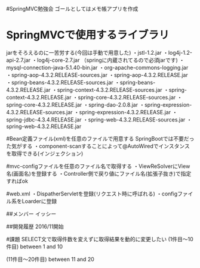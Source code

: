 #SpringMVC勉強会 
ゴールとしてはメモ帳アプリを作成

# SpringMVCで使用するライブラリ
jarをそろえるのに一苦労する(今回は手動で用意した)
・jstl-1.2.jar
・log4j-1.2-api-2.7.jar
・log4j-core-2.7.jar
（springに内蔵されてるので必須jarです)
・mysql-connection-java-5.1.40-bin.jar
・org-apache-commons-logging.jar
・spring-aop-4.3.2.RELEASE-sources.jar
・spring-aop-4.3.2.RELEASE.jar
・spring-beans-4.3.2.RELEASE-sources.jar
・spring-beans-4.3.2.RELEASE.jar
・spring-context-4.3.2.RELEASE-sources.jar
・spring-context-4.3.2.RELEASE.jar
・spring-core-4.3.2.RELEASE-sources.jar
・spring-core-4.3.2.RELEASE.jar
・spring-dao-2.0.8.jar
・spring-expression-4.3.2.RELEASE-sources.jar
・spring-expression-4.3.2.RELEASE.jar
・spring-jdbc-4.3.4.RELEASE.jar
・spring-web-4.3.2.RELEASE-sources.jar
・spring-web-4.3.2.RELEASE.jar

#Bean定義ファイル(xml)を任意のファイルで用意する
SpringBootでは不要だった気がする
・component-scanすることによって@AutoWiredでインスタンスを取得できる(インジェクション)

#mvc-configファイルを任意のファイル名で取得する
・ViewReSolverにView名(画面名)を登録する
・Controller側で戻り値にファイル名(拡張子抜き)で指定すればok

#web.xml
・DispatherServletを登録(リクエスト時に呼ばれる)
・configファイル系をLoarderに登録

##メンバー
イッシー

##開発履歴
2016/11開始

#課題 SELECT文で取得件数を変えずに取得結果を動的に変更したい
(1件目～10件目)
between 1 and 10
 
(11件目～20件目)
between 11 and 20
